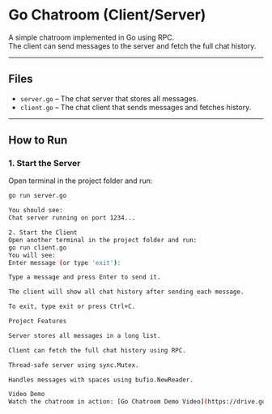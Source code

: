 # Go Chatroom (Client/Server)

A simple chatroom implemented in Go using RPC.  
The client can send messages to the server and fetch the full chat history.

---

## **Files**

- `server.go` – The chat server that stores all messages.
- `client.go` – The chat client that sends messages and fetches history.

---

## **How to Run**

### 1. Start the Server
Open terminal in the project folder and run:

```bash
go run server.go

You should see:
Chat server running on port 1234...

2. Start the Client
Open another terminal in the project folder and run:
go run client.go
You will see:
Enter message (or type 'exit'):

Type a message and press Enter to send it.

The client will show all chat history after sending each message.

To exit, type exit or press Ctrl+C.

Project Features

Server stores all messages in a long list.

Client can fetch the full chat history using RPC.

Thread-safe server using sync.Mutex.

Handles messages with spaces using bufio.NewReader.

Video Demo
Watch the chatroom in action: [Go Chatroom Demo Video](https://drive.google.com/file/d/1fNd88FCLWDcCvk0VR4auZ4WxKdeH_pPz/view?usp=sharing)

